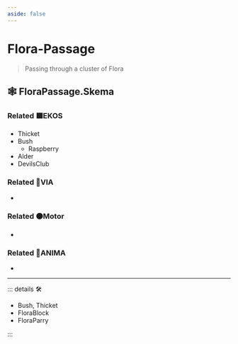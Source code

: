 ```yaml
---
aside: false
---
```

# Flora-Passage

> Passing through a cluster of Flora

## 🕸 FloraPassage.Skema

### Related 🟩<ekos>EKOS</ekos>

- Thicket
- Bush
    - Raspberry
- Alder
- DevilsClub

### Related 🔻<via>VIA</via>

-

### Related 🟠<motor>Motor</motor>

-

### Related 💜<anima>ANIMA</anima>

-

---

<!-- =================================================== -->
<!-- =================================================== -->
<!-- =================================================== -->
<!-- =================================================== -->
<!-- =================================================== -->
::: details 🛠

- Bush, Thicket
- FloraBlock
- FloraParry

:::
